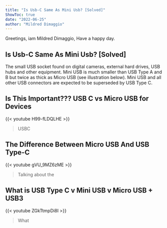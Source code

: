 ```yaml
---
title: "Is Usb-C Same As Mini Usb? [Solved]"
ShowToc: true 
date: "2022-06-25"
author: "Mildred Dimaggio" 
---
```


Greetings, iam Mildred Dimaggio, Have a happy day.
## Is Usb-C Same As Mini Usb? [Solved]
The small USB socket found on digital cameras, external hard drives, USB hubs and other equipment. Mini USB is much smaller than USB Type A and B but twice as thick as Micro USB (see illustration below). Mini USB and all other USB connectors are expected to be superseded by USB Type C.

## Is This Important??? USB C vs Micro USB for Devices
{{< youtube H99-fLDQLHE >}}
>USBC

## The Difference Between Micro USB And USB Type-C
{{< youtube gVU_9MZ6zME >}}
>Talking about the 

## What is USB Type C v Mini USB v Micro USB + USB3
{{< youtube ZGkTtmpDi8I >}}
>What 

